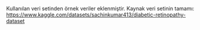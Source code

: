 Kullanılan veri setinden örnek veriler eklenmiştir.
Kaynak veri setinin tamamı: https://www.kaggle.com/datasets/sachinkumar413/diabetic-retinopathy-dataset
